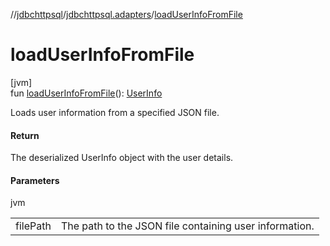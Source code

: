 //[jdbchttpsql](../../index.md)/[jdbchttpsql.adapters](index.md)/[loadUserInfoFromFile](load-user-info-from-file.md)

# loadUserInfoFromFile

[jvm]\
fun [loadUserInfoFromFile](load-user-info-from-file.md)(): [UserInfo](-user-info/index.md)

Loads user information from a specified JSON file.

#### Return

The deserialized UserInfo object with the user details.

#### Parameters

jvm

| | |
|---|---|
| filePath | The path to the JSON file containing user information. |
